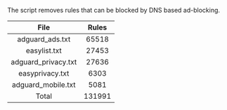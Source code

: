 The script removes rules that can be blocked by DNS based ad-blocking.


| File | Rules |
|:----:|:-----:|
| adguard_ads.txt | 65518 |
| easylist.txt | 27453 |
| adguard_privacy.txt | 27636 |
| easyprivacy.txt | 6303 |
| adguard_mobile.txt | 5081 |
| Total | 131991 |